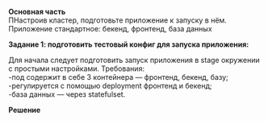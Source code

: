 **Основная часть**     
ПНастроив кластер, подготовьте приложение к запуску в нём. Приложение стандартное: бекенд, фронтенд, база данных      
    
**Задание 1: подготовить тестовый конфиг для запуска приложения:**   
    
Для начала следует подготовить запуск приложения в stage окружении с простыми настройками. Требования:    
-под содержит в себе 3 контейнера — фронтенд, бекенд, базу;    
-регулируется с помощью deployment фронтенд и бекенд;    
-база данных — через statefulset.        
 
    
**Решение**   

```

